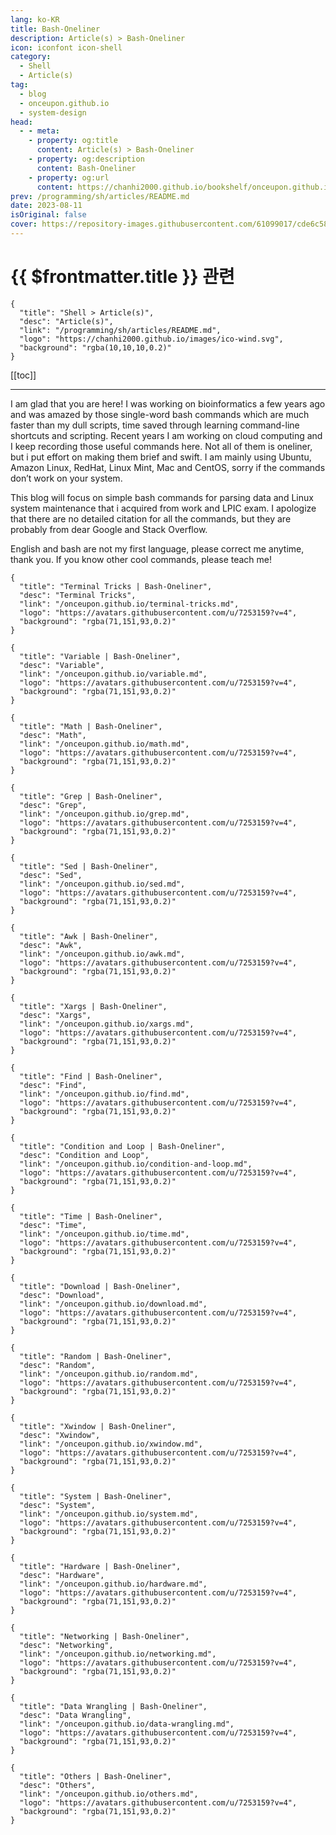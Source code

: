 ```yaml
---
lang: ko-KR
title: Bash-Oneliner
description: Article(s) > Bash-Oneliner
icon: iconfont icon-shell
category: 
  - Shell
  - Article(s)
tag: 
  - blog
  - onceupon.github.io
  - system-design
head:
  - - meta:
    - property: og:title
      content: Article(s) > Bash-Oneliner
    - property: og:description
      content: Bash-Oneliner
    - property: og:url
      content: https://chanhi2000.github.io/bookshelf/onceupon.github.io/
prev: /programming/sh/articles/README.md
date: 2023-08-11
isOriginal: false
cover: https://repository-images.githubusercontent.com/61099017/cde6c580-765d-11e9-9f0a-9d94f2bdf421
---
```


# {{ $frontmatter.title }} 관련

```component VPCard
{
  "title": "Shell > Article(s)",
  "desc": "Article(s)",
  "link": "/programming/sh/articles/README.md",
  "logo": "https://chanhi2000.github.io/images/ico-wind.svg",
  "background": "rgba(10,10,10,0.2)"
}
```

[[toc]]

---

<SiteInfo
  name="Bash-Oneliner"
  desc="A collection of handy Bash One-Liners and terminal tricks for data processing and Linux system maintenance."
  url="https://onceupon.github.io/Bash-Oneliner/"
  logo="https://avatars.githubusercontent.com/u/7253159?v=4"
  preview="https://repository-images.githubusercontent.com/61099017/cde6c580-765d-11e9-9f0a-9d94f2bdf421"/>

I am glad that you are here! I was working on bioinformatics a few years ago and was amazed by those single-word bash commands which are much faster than my dull scripts, time saved through learning command-line shortcuts and scripting. Recent years I am working on cloud computing and I keep recording those useful commands here. Not all of them is oneliner, but i put effort on making them brief and swift. I am mainly using Ubuntu, Amazon Linux, RedHat, Linux Mint, Mac and CentOS, sorry if the commands don’t work on your system.

This blog will focus on simple bash commands for parsing data and Linux system maintenance that i acquired from work and LPIC exam. I apologize that there are no detailed citation for all the commands, but they are probably from dear Google and Stack Overflow.

English and bash are not my first language, please correct me anytime, thank you. If you know other cool commands, please teach me!

```component VPCard
{
  "title": "Terminal Tricks | Bash-Oneliner",
  "desc": "Terminal Tricks",
  "link": "/onceupon.github.io/terminal-tricks.md",
  "logo": "https://avatars.githubusercontent.com/u/7253159?v=4",
  "background": "rgba(71,151,93,0.2)"
}
```

```component VPCard
{
  "title": "Variable | Bash-Oneliner",
  "desc": "Variable",
  "link": "/onceupon.github.io/variable.md",
  "logo": "https://avatars.githubusercontent.com/u/7253159?v=4",
  "background": "rgba(71,151,93,0.2)"
}
```

```component VPCard
{
  "title": "Math | Bash-Oneliner",
  "desc": "Math",
  "link": "/onceupon.github.io/math.md",
  "logo": "https://avatars.githubusercontent.com/u/7253159?v=4",
  "background": "rgba(71,151,93,0.2)"
}
```

```component VPCard
{
  "title": "Grep | Bash-Oneliner",
  "desc": "Grep",
  "link": "/onceupon.github.io/grep.md",
  "logo": "https://avatars.githubusercontent.com/u/7253159?v=4",
  "background": "rgba(71,151,93,0.2)"
}
```

```component VPCard
{
  "title": "Sed | Bash-Oneliner",
  "desc": "Sed",
  "link": "/onceupon.github.io/sed.md",
  "logo": "https://avatars.githubusercontent.com/u/7253159?v=4",
  "background": "rgba(71,151,93,0.2)"
}
```

```component VPCard
{
  "title": "Awk | Bash-Oneliner",
  "desc": "Awk",
  "link": "/onceupon.github.io/awk.md",
  "logo": "https://avatars.githubusercontent.com/u/7253159?v=4",
  "background": "rgba(71,151,93,0.2)"
}
```

```component VPCard
{
  "title": "Xargs | Bash-Oneliner",
  "desc": "Xargs",
  "link": "/onceupon.github.io/xargs.md",
  "logo": "https://avatars.githubusercontent.com/u/7253159?v=4",
  "background": "rgba(71,151,93,0.2)"
}
```

```component VPCard
{
  "title": "Find | Bash-Oneliner",
  "desc": "Find",
  "link": "/onceupon.github.io/find.md",
  "logo": "https://avatars.githubusercontent.com/u/7253159?v=4",
  "background": "rgba(71,151,93,0.2)"
}
```

```component VPCard
{
  "title": "Condition and Loop | Bash-Oneliner",
  "desc": "Condition and Loop",
  "link": "/onceupon.github.io/condition-and-loop.md",
  "logo": "https://avatars.githubusercontent.com/u/7253159?v=4",
  "background": "rgba(71,151,93,0.2)"
}
```

```component VPCard
{
  "title": "Time | Bash-Oneliner",
  "desc": "Time",
  "link": "/onceupon.github.io/time.md",
  "logo": "https://avatars.githubusercontent.com/u/7253159?v=4",
  "background": "rgba(71,151,93,0.2)"
}
```

```component VPCard
{
  "title": "Download | Bash-Oneliner",
  "desc": "Download",
  "link": "/onceupon.github.io/download.md",
  "logo": "https://avatars.githubusercontent.com/u/7253159?v=4",
  "background": "rgba(71,151,93,0.2)"
}
```

```component VPCard
{
  "title": "Random | Bash-Oneliner",
  "desc": "Random",
  "link": "/onceupon.github.io/random.md",
  "logo": "https://avatars.githubusercontent.com/u/7253159?v=4",
  "background": "rgba(71,151,93,0.2)"
}
```

```component VPCard
{
  "title": "Xwindow | Bash-Oneliner",
  "desc": "Xwindow",
  "link": "/onceupon.github.io/xwindow.md",
  "logo": "https://avatars.githubusercontent.com/u/7253159?v=4",
  "background": "rgba(71,151,93,0.2)"
}
```

```component VPCard
{
  "title": "System | Bash-Oneliner",
  "desc": "System",
  "link": "/onceupon.github.io/system.md",
  "logo": "https://avatars.githubusercontent.com/u/7253159?v=4",
  "background": "rgba(71,151,93,0.2)"
}
```

```component VPCard
{
  "title": "Hardware | Bash-Oneliner",
  "desc": "Hardware",
  "link": "/onceupon.github.io/hardware.md",
  "logo": "https://avatars.githubusercontent.com/u/7253159?v=4",
  "background": "rgba(71,151,93,0.2)"
}
```

```component VPCard
{
  "title": "Networking | Bash-Oneliner",
  "desc": "Networking",
  "link": "/onceupon.github.io/networking.md",
  "logo": "https://avatars.githubusercontent.com/u/7253159?v=4",
  "background": "rgba(71,151,93,0.2)"
}
```

```component VPCard
{
  "title": "Data Wrangling | Bash-Oneliner",
  "desc": "Data Wrangling",
  "link": "/onceupon.github.io/data-wrangling.md",
  "logo": "https://avatars.githubusercontent.com/u/7253159?v=4",
  "background": "rgba(71,151,93,0.2)"
}
```

```component VPCard
{
  "title": "Others | Bash-Oneliner",
  "desc": "Others",
  "link": "/onceupon.github.io/others.md",
  "logo": "https://avatars.githubusercontent.com/u/7253159?v=4",
  "background": "rgba(71,151,93,0.2)"
}
```
